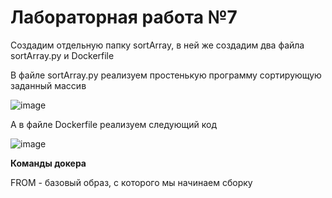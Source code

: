 # Лабораторная работа №7

Создадим отдельную папку sortArray, в ней же создадим два файла sortArray.py и Dockerfile

В файле sortArray.py реализуем простенькую программу сортирующую заданный массив

![image](https://user-images.githubusercontent.com/115490701/235726622-0b3214c5-1458-4b25-bed8-adbcde75c83c.png)

А в файле Dockerfile реализуем следующий код

![image](https://user-images.githubusercontent.com/115490701/235726763-6e99cfa8-cc76-4e10-83ff-2ad9e0c4282f.png)

**Команды докера**

FROM - базовый образ, с которого мы начинаем сборку
